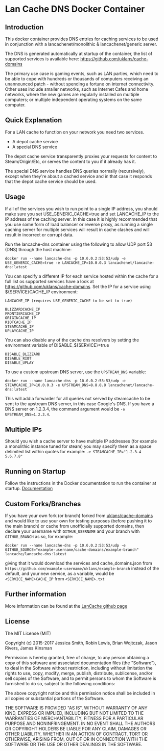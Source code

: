 # Lan Cache DNS Docker Container

## Introduction

This docker container provides DNS entries for caching services to be used in conjunction with a lancachenet/monolithic & lancachenet/generic server.

The DNS is generated automatically at startup of the container, the list of supported services is available here: https://github.com/uklans/cache-domains

The primary use case is gaming events, such as LAN parties, which need to be able to cope with hundreds or thousands of computers receiving an unannounced patch - without spending a fortune on internet connectivity. Other uses include smaller networks, such as Internet Cafes and home networks, where the new games are regularly installed on multiple computers; or multiple independent operating systems on the same computer.

## Quick Explanation

For a LAN cache to function on your network you need two services.
* A depot cache service
* A special DNS service

The depot cache service transparently proxies your requests for content to Steam/Origin/Etc, or serves the content to you if it already has it.

The special DNS service handles DNS queries normally (recursively), except when they're about a cached service and in that case it responds that the depot cache service should be used.

## Usage

If all of the services you wish to run point to a single IP address, you should make sure you set USE_GENERIC_CACHE=true and set LANCACHE_IP to the IP address of the caching server.
In this case it is highly recommended that you use some form of load balancer or reverse proxy, as running a single caching server for multiple services will result in cache clashes and will result in incorrect or corrupt data.

Run the lancache-dns container using the following to allow UDP port 53 (DNS) through the host machine:

```
docker run --name lancache-dns -p 10.0.0.2:53:53/udp -e USE_GENERIC_CACHE=true -e LANCACHE_IP=10.0.0.3 lancachenet/lancache-dns:latest
```

You can specify a different IP for each service hosted within the cache for a full list os supported services have a look at https://github.com/uklans/cache-domains. Set the IP for a service using ${SERVICE}CACHE_IP environment:
```
LANCACHE_IP (requires USE_GENERIC_CACHE to be set to true)

BLIZZARDCACHE_IP
FRONTIERCACHE_IP
ORIGINCACHE_IP
RIOTCACHE_IP
STEAMCACHE_IP
UPLAYCACHE_IP
```

You can also disable any of the cache dns resolvers by setting the environment variable of DISABLE_${SERVICE}=true
```
DISABLE_BLIZZARD
DISABLE_RIOT
DISABLE_UPLAY

```

To use a custom upstream DNS server, use the `UPSTREAM_DNS` variable:

```
docker run --name lancache-dns -p 10.0.0.2:53:53/udp -e STEAMCACHE_IP=10.0.0.3 -e UPSTREAM_DNS=8.8.8.8 lancachenet/lancache-dns:latest
```

This will add a forwarder for all queries not served by steamcache to be sent to the upstream DNS server, in this case Google's DNS.  If
you have a DNS server on 1.2.3.4, the command argument would be `-e UPSTREAM_DNS=1.2.3.4`.

## Multiple IPs

Should you wish a cache server to have multiple IP addresses (for example a monolithic instance tuned for steam) you may specify them as a space delimited list within quotes for example: `-e STEAMCACHE_IP="1.2.3.4 5.6.7.8"`

## Running on Startup

Follow the instructions in the Docker documentation to run the container at startup.
[Documentation](https://docs.docker.com/config/containers/start-containers-automatically/)

## Custom Forks/Branches

If you have your own fork (or branch) forked from [uklans/cache-domains](https://github.com/uklans/cache-domains) and would like to use your own for testing purposes (before pushing it to the main branch) or cache from unofficially supported domains, then declare your username with `GITHUB_USERNAME` and your branch with `GITHUB_BRANCH` as so, for example:
```
docker run --name lancache-dns -p 10.0.0.2:53:53/udp -e GITHUB_SOURCE="example-username/cache-domains/example-branch" lancache/lancache-dns:latest
```
giving that it would download the services and cache_domains.json from `https://github.com/example-username/uklans/example-branch` instead of the default, and your new service, as a variable, would be `<SERVICE_NAME>CACHE_IP` from `<SERVICE_NAME>.txt`


## Further information

More information can be found at the [LanCache github page](http://lancache.net)

## License

The MIT License (MIT)

Copyright (c) 2015-2017 Jessica Smith, Robin Lewis, Brian Wojtczak, Jason Rivers, James Kinsman

Permission is hereby granted, free of charge, to any person obtaining a copy
of this software and associated documentation files (the "Software"), to deal
in the Software without restriction, including without limitation the rights
to use, copy, modify, merge, publish, distribute, sublicense, and/or sell
copies of the Software, and to permit persons to whom the Software is
furnished to do so, subject to the following conditions:

The above copyright notice and this permission notice shall be included in
all copies or substantial portions of the Software.

THE SOFTWARE IS PROVIDED "AS IS", WITHOUT WARRANTY OF ANY KIND, EXPRESS OR
IMPLIED, INCLUDING BUT NOT LIMITED TO THE WARRANTIES OF MERCHANTABILITY,
FITNESS FOR A PARTICULAR PURPOSE AND NONINFRINGEMENT. IN NO EVENT SHALL THE
AUTHORS OR COPYRIGHT HOLDERS BE LIABLE FOR ANY CLAIM, DAMAGES OR OTHER
LIABILITY, WHETHER IN AN ACTION OF CONTRACT, TORT OR OTHERWISE, ARISING FROM,
OUT OF OR IN CONNECTION WITH THE SOFTWARE OR THE USE OR OTHER DEALINGS IN
THE SOFTWARE.
